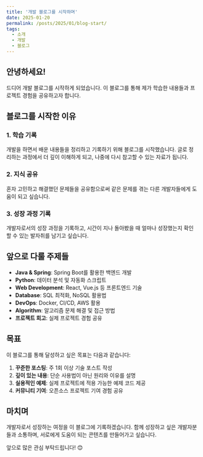 ```yaml
---
title: '개발 블로그를 시작하며'
date: 2025-01-20
permalink: /posts/2025/01/blog-start/
tags:
  - 소개
  - 개발
  - 블로그
---
```


## 안녕하세요!

드디어 개발 블로그를 시작하게 되었습니다. 이 블로그를 통해 제가 학습한 내용들과 프로젝트 경험을 공유하고자 합니다.

## 블로그를 시작한 이유

### 1. 학습 기록
개발을 하면서 배운 내용들을 정리하고 기록하기 위해 블로그를 시작했습니다. 글로 정리하는 과정에서 더 깊이 이해하게 되고, 나중에 다시 참고할 수 있는 자료가 됩니다.

### 2. 지식 공유
혼자 고민하고 해결했던 문제들을 공유함으로써 같은 문제를 겪는 다른 개발자들에게 도움이 되고 싶습니다.

### 3. 성장 과정 기록
개발자로서의 성장 과정을 기록하고, 시간이 지나 돌아봤을 때 얼마나 성장했는지 확인할 수 있는 발자취를 남기고 싶습니다.

## 앞으로 다룰 주제들

- **Java & Spring**: Spring Boot를 활용한 백엔드 개발
- **Python**: 데이터 분석 및 자동화 스크립트
- **Web Development**: React, Vue.js 등 프론트엔드 기술
- **Database**: SQL 최적화, NoSQL 활용법
- **DevOps**: Docker, CI/CD, AWS 활용
- **Algorithm**: 알고리즘 문제 해결 및 접근 방법
- **프로젝트 회고**: 실제 프로젝트 경험 공유

## 목표

이 블로그를 통해 달성하고 싶은 목표는 다음과 같습니다:

1. **꾸준한 포스팅**: 주 1회 이상 기술 포스트 작성
2. **깊이 있는 내용**: 단순 사용법이 아닌 원리와 이유를 설명
3. **실용적인 예제**: 실제 프로젝트에 적용 가능한 예제 코드 제공
4. **커뮤니티 기여**: 오픈소스 프로젝트 기여 경험 공유

## 마치며

개발자로서 성장하는 여정을 이 블로그에 기록하겠습니다. 함께 성장하고 싶은 개발자분들과 소통하며, 서로에게 도움이 되는 콘텐츠를 만들어가고 싶습니다.

앞으로 많은 관심 부탁드립니다! 😊